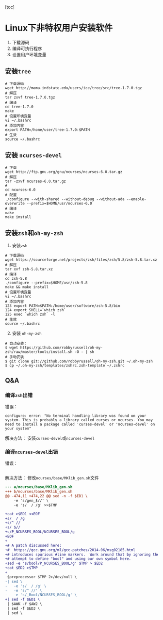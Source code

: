 [toc]

# Linux下非特权用户安装软件
1. 下载源码
2. 编译可执行程序
3. 设置用户环境变量

## 安装`tree`

```shell
# 下载源码
wget http://mama.indstate.edu/users/ice/tree/src/tree-1.7.0.tgz
# 解压
tar zxvf tree-1.7.0.tgz
# 编译
cd tree-1.7.0
make
# 设置环境变量
vi ~/.bashrc
# 添加内容
export PATH=/home/user/tree-1.7.0:$PATH
# 生效
source ~/.bashrc
```
## 安装 `ncurses-devel`
```shell
# 下载
wget http://ftp.gnu.org/gnu/ncurses/ncurses-6.0.tar.gz
# 解压
tar -zxvf ncurses-6.0.tar.gz
# 
cd ncurses-6.0
# 配置
./configure --with-shared --without-debug --without-ada --enable-overwrite --prefix=$HOME/usr/ncurses-6.0
# 编译
make
make install
```
## 安装`zsh`和`oh-my-zsh`
1. 安装`zsh`
```shell
# 下载源码
wget https://sourceforge.net/projects/zsh/files/zsh/5.8/zsh-5.8.tar.xz
# 解压
tar xvf zsh-5.8.tar.xz
# 编译
cd zsh-5.8
./configure --prefix=$HOME/usr/zsh-5.8
make && make install
# 设置环境变量
vi ~/.bashrc
# 添加内容
123 export PATH=$PATH:/home/user/software/zsh-5.8/bin
124 export SHELL=`which zsh`
125 exec `which zsh` -l
# 生效
source ~/.bashrc
```
2. 安装 `oh-my-zsh`
```shell
# 自动安装：
$ wget https://github.com/robbyrussell/oh-my-zsh/raw/master/tools/install.sh -O - | sh
# 手动安装
$ git clone git://github.com/robbyrussell/oh-my-zsh.git ~/.oh-my-zsh
$ cp ~/.oh-my-zsh/templates/zshrc.zsh-template ~/.zshrc

```

## Q&A
### 编译`zsh`出错

错误：
```
configure: error: "No terminal handling library was found on your system. This is probably a library called curses or ncurses. You may need to install a package called 'curses-devel' or 'ncurses-devel' on your system"
```
解决方法：
安装`curses-devel`或`ncurses-devel`

### 编译`ncurses-devel`出错

错误：
```

```
解决方法：
修改`ncurses/base/MKlib_gen.sh`文件
```patch
--- a/ncurses/base/MKlib_gen.sh
+++ b/ncurses/base/MKlib_gen.sh
@@ -474,11 +474,22 @@ sed -n -f $ED1 \
    -e 's/gen_$//' \
    -e 's/  / /g' >>$TMP

+cat >$ED1 <<EOF
+s/  / /g
+s/^ //
+s/ $//
+s/P_NCURSES_BOOL/NCURSES_BOOL/g
+EOF
+
+# A patch discussed here:
+#  https://gcc.gnu.org/ml/gcc-patches/2014-06/msg02185.html
+# introduces spurious #line markers.  Work around that by ignoring the system's
+# attempt to define "bool" and using our own symbol here.
+sed -e 's/bool/P_NCURSES_BOOL/g' $TMP > $ED2
+cat $ED2 >$TMP
+
 $preprocessor $TMP 2>/dev/null \
-| sed \
-   -e 's/  / /g' \
-   -e 's/^ //' \
-   -e 's/_Bool/NCURSES_BOOL/g' \
+| sed -f $ED1 \
 | $AWK -f $AW2 \
 | sed -f $ED3 \
 | sed \
```